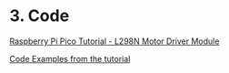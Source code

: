 # **3. Code**

[Raspberry Pi Pico Tutorial - L298N Motor Driver Module](https://www.youtube.com/watch?v=H1Fzil_VUq4)

[Code Examples from the tutorial](https://github.com/Guitarman9119/Raspberry-Pi-Pico-/tree/main/L298N%20motor%20driver%20module)
